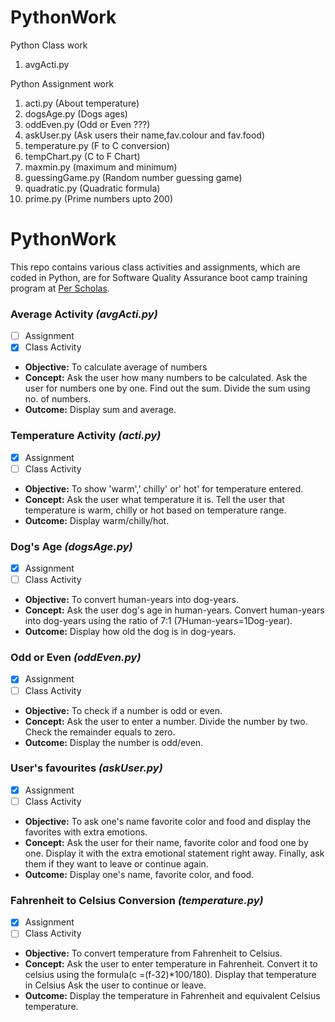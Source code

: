 # PythonWork
Python Class work
1. avgActi.py

Python Assignment work
1. acti.py (About temperature)
2. dogsAge.py (Dogs ages)
3. oddEven.py (Odd or Even ???)
4. askUser.py (Ask users their name,fav.colour and fav.food)
5. temperature.py (F to C conversion)
6. tempChart.py (C to F Chart)
7. maxmin.py (maximum and minimum)
8. guessingGame.py (Random number guessing game)
9. quadratic.py (Quadratic formula)
10. prime.py (Prime numbers upto 200)


# PythonWork
This repo contains various class activities and assignments, which are coded in Python, are for Software Quality Assurance boot camp training program at [Per Scholas](https://perscholas.org/).
### Average Activity *(avgActi.py)*
- [ ] Assignment
- [x] Class Activity
- **Objective:**
To calculate average of numbers
- **Concept:**
Ask the user how many numbers to be calculated.
Ask the user for numbers one by one.
Find out the sum.
Divide the sum using no.  of numbers. 
- **Outcome:**
Display sum and average.
### Temperature Activity *(acti.py)*
- [x] Assignment
- [ ] Class Activity
- **Objective:**
To show 'warm',' chilly' or' hot' for temperature entered. 
- **Concept:**
Ask the user what temperature it is.
Tell the user that temperature is warm, chilly or hot based on temperature range.
- **Outcome:**
Display warm/chilly/hot.
### Dog's Age *(dogsAge.py)*
- [x] Assignment
- [ ] Class Activity
- **Objective:**
To convert human-years into dog-years. 
- **Concept:**
Ask the user dog's age in human-years.
Convert human-years into dog-years using the ratio of 7:1 (7Human-years=1Dog-year). 
- **Outcome:**
Display how old the dog is in dog-years.
### Odd or Even *(oddEven.py)*
- [x] Assignment
- [ ] Class Activity
- **Objective:**
To check if a number is odd or even.
- **Concept:**
Ask the user to enter a number.
Divide the number by two.
Check the remainder equals to zero.
- **Outcome:**
Display the number is odd/even.
### User's favourites *(askUser.py)*
- [x] Assignment
- [ ] Class Activity
- **Objective:**
To ask one's name favorite color and food and display the favorites with extra emotions.
- **Concept:**
Ask the user for their name, favorite color and food one by one.
Display it with the extra emotional statement right away.
Finally, ask them if they want to leave or continue again.
- **Outcome:**
Display one's name, favorite color, and food.
### Fahrenheit to Celsius Conversion *(temperature.py)*
- [x] Assignment
- [ ] Class Activity
- **Objective:**
To convert temperature from Fahrenheit to Celsius.
- **Concept:**
Ask the user to enter temperature in Fahrenheit.
Convert it to celsius using the formula(c =(f-32)*100/180).
Display that temperature in Celsius
Ask the user to continue or leave.
- **Outcome:**
Display the temperature in Fahrenheit and equivalent Celsius temperature.





